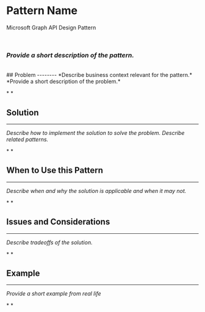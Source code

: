 # Pattern Name

Microsoft Graph API Design Pattern

 

### *Provide a short description of the pattern.*

<BR>
## Problem
--------
*Describe business context relevant for the pattern.*
*Provide a short description of the problem.*

* *

## Solution
--------

*Describe how to implement the solution to solve the problem.*
*Describe related patterns.*

* *

## When to Use this Pattern
------------------------

*Describe when and why the solution is applicable and when it may not.*

* *

## Issues and Considerations
-------------------------

*Describe tradeoffs of the solution.*


* *

## Example
-------

*Provide a short example from real life*

* * 




